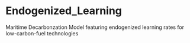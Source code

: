 # Endogenized_Learning
Maritime Decarbonzation Model featuring endogenized learning rates for low-carbon-fuel technologies
